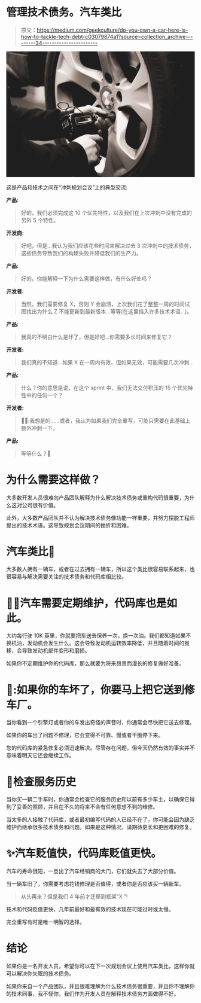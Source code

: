 # 管理技术债务。汽车类比

> 原文：<https://medium.com/geekculture/do-you-own-a-car-here-is-how-to-tackle-tech-debt-c03079874a1?source=collection_archive---------34----------------------->

![](img/28122cc716f33dbb7ef4ed73269a05c9.png)

这是产品和技术之间在“冲刺规划会议”上的典型交流:

**产品:**

> 好的，我们必须完成这 10 个优先特性，以及我们在上次冲刺中没有完成的另外 5 个特性。

**开发商:**

> 好吧，但是…我认为我们应该花些时间来解决过去 3 次冲刺中的技术债务，这些债务导致我们的构建失败并降低我们的生产力。

**产品:**

> 好的，你能解释一下为什么需要这样做，有什么好处吗？

**开发者:**

> 当然，我们需要修复 X，否则 Y 会崩溃，上次我们花了整整一周的时间试图找出为什么 Z 不能更新到最新版本…等等(在这里插入许多技术术语…)。

**产品:**

> 我真的不明白什么是坏了，但是好吧…你需要多长时间来修复它？

**开发者:**

> 我们真的不知道…如果 X 在一周内有效，但如果无效，可能需要几次冲刺…

**产品:**

> 什么？你的意思是说，在这个 sprint 中，我们无法交付积压的 15 个优先特性中的任何一个？

**开发者:**

> 🤷‍♂️:我想是的……或者，我认为如果我们完全重写，可能只需要在此基础上额外冲刺一下。

**产品:**

> 等等什么？🤨

# 为什么需要这样做？

大多数开发人员很难向产品团队解释为什么解决技术债务或重构代码很重要，为什么这对公司很有价值。

此外，大多数产品团队并不认为解决技术债务像功能一样重要，并努力摆脱工程师提出的技术术语。这导致规划会议期间的挫折和困难。

# 汽车类比🚗

大多数人拥有一辆车，或者在过去拥有一辆车，所以这个类比很容易联系起来，也很容易与解决需要关注的技术债务和代码库相比较。

# 👨‍🔧汽车需要定期维护，代码库也是如此。

大约每行驶 10K 英里，你就要把车送去保养一次，换一次油。我们都知道如果不换机油，发动机会发生什么。这会导致发动机运转效率降低，并且随着时间的推移，会导致发动机部件变形和磨损。

如果你不定期维护你的代码库，那么就要为将来昂贵而漫长的修复做好准备。

# 🛑:如果你的车坏了，你要马上把它送到修车厂。

当你看到一个引擎灯或者你的车发出奇怪的声音时，你通常会尽快把它送去修理。

如果你的车出了问题不修理，它会变得不可靠、慢或者干脆停下来。

您的代码库的紧急修复必须迅速解决。尽管存在问题，但今天仍然有效的事实并不意味着明天它还会继续工作。

# 🔧检查服务历史

当你买一辆二手车时，你通常会检查它的服务历史和以前有多少车主，以确保它得到了妥善的照顾，并且在不久的将来不会有任何意想不到的维修。

当太多的人接触了代码库，或者最初编写代码的人已经不在了，你可能会因为缺乏维护而继承很多技术债务和问题。如果是这种情况，请期待更长和更困难的修复。

# ✨汽车贬值快，代码库贬值更快。

汽车的寿命很短，一旦出了汽车经销商的大门，它们就失去了大部分价值。

当一辆车旧了，你需要考虑花钱修理是否值得，或者你是否应该买一辆新车。

> 从头再来？但是我们 4 年前才迁移到框架“X ”!

技术和代码贬值更快，几年前最好和最有效的技术现在可能过时或太慢。

完全重写有时是唯一明智的选择。

# 结论

如果你是一名开发人员，希望你可以在下一次规划会议上使用汽车类比，这样你就可以解决你失眠的技术债务。

如果你来自一个产品团队，并且很难理解为什么技术债务很重要，并且你不理解你的技术同事，我不怪你，我们作为开发人员在解释技术债务方面做得不好。